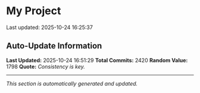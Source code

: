 # My Project


Last updated: 2025-10-24 16:25:37



























































































































































































































































































































































































































































































































































































































































































































































































































































































































































































































































































































































































































































































































































































































































































































































































































































































































































































































































































































































































































































































































































































































































































































































































































































































































































































































































































































































































































































































































## Auto-Update Information

**Last Updated:** 2025-10-24 16:51:29
**Total Commits:** 2420
**Random Value:** 1798
**Quote:** _Consistency is key._

---
_This section is automatically generated and updated._